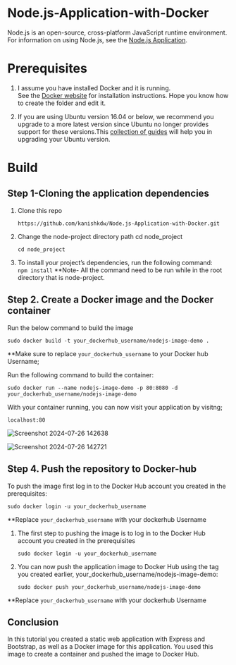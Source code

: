 # Node.js-Application-with-Docker

Node.js is an open-source, cross-platform JavaScript runtime environment.
For information on using Node.js, see the [Node.js Application](https://nodejs.org/en).

#  Prerequisites
1. I assume you have installed Docker and it is running.  
See the [Docker website](https://www.docker.com/get-started/#h_installation) for installation instructions.
Hope you know how to create the folder and edit it.     

2. If you are using Ubuntu version 16.04 or below, we recommend you upgrade to a more latest version since Ubuntu no longer provides support for these versions.This [collection of guides](https://www.digitalocean.com/community/tutorial-collections/ubuntu-lts-upgrades) will help you in upgrading your Ubuntu version.

# Build
## Step 1-Cloning the application dependencies 
1. Clone this repo  


    `https://github.com/kanishkdw/Node.js-Application-with-Docker.git` 


2. Change the node-project directory path cd node_project  
    
    
    `cd node_project`

3. To install your project’s dependencies, run the following command:  
    `npm install`
**Note- All the command need to be run while in the root directory that is node-project.

## Step 2. Create a Docker image and the Docker container
 Run the below command to build the image  

    sudo docker build -t your_dockerhub_username/nodejs-image-demo .

  **Make sure to replace `your_dockerhub_username` to your Docker hub Username;

Run the following command to build the container:

    sudo docker run --name nodejs-image-demo -p 80:8080 -d your_dockerhub_username/nodejs-image-demo

With your container running, you can now visit your application by visitng;

`localhost:80`

![Screenshot 2024-07-26 142638](https://github.com/user-attachments/assets/b9fc9e7a-1a5e-4da0-ab9f-35b4d3e0e79c)


![Screenshot 2024-07-26 142721](https://github.com/user-attachments/assets/ac43c0d3-6350-4ae4-8877-c32cfc34d1fc)

## Step 4. Push the repository to Docker-hub

To push the image first log in to the Docker Hub account you created in the prerequisites:

    sudo docker login -u your_dockerhub_username

**Replace `your_dockerhub_username` with your dockerhub Username

1. The first step to pushing the image is to log in to the Docker Hub account you created in the prerequisites

    `sudo docker login -u your_dockerhub_username`

2. You can now push the application image to Docker Hub using the tag you created earlier, your_dockerhub_username/nodejs-image-demo:

    `sudo docker push your_dockerhub_username/nodejs-image-demo`

**Replace `your_dockerhub_username` with your dockerhub Username


## Conclusion
In this tutorial you created a static web application with Express and Bootstrap, as well as a Docker image for this application. You used this image to create a container and pushed the image to Docker Hub.
